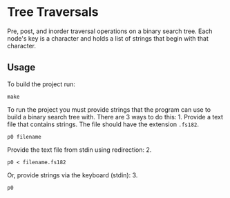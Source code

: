 # Tree Traversals

Pre, post, and inorder traversal operations on a binary search tree. Each node's key is a character and holds a list of strings that begin with that character.

## Usage

To build the project run:
```
make
```

To run the project you must provide strings that the program can use to build a binary search tree with. There are 3 ways to do this:
1. 
Provide a text file that contains strings. The file should have the extension `.fs182`.
```
p0 filename
```    
Provide the text file from stdin using redirection:
2. 
```
p0 < filename.fs182
```    
Or, provide strings via the keyboard (stdin):
3. 
```
p0 
```    

